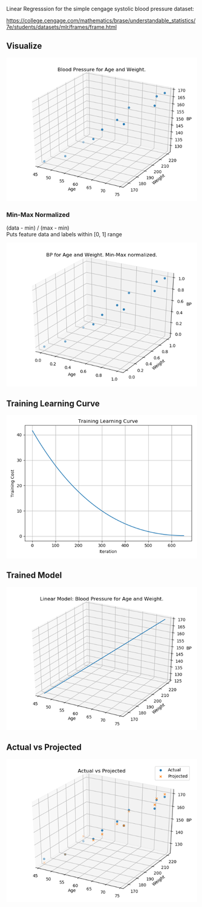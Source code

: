 Linear Regresssion for the simple cengage systolic blood pressure dataset:

https://college.cengage.com/mathematics/brase/understandable_statistics/7e/students/datasets/mlr/frames/frame.html

## Visualize
![Blood Pressure for Age And Weight](plots/visualize.png)

### Min-Max Normalized
(data - min) / (max - min)  
Puts feature data and labels within [0, 1] range  

![BP for Age and Weight Normailzed](plots/min_max_normalized.png)

## Training Learning Curve

![Training Learning Curve](plots/training_learning_curve.png)

## Trained Model

![Trained Model](plots/trained_model.png)

## Actual vs Projected

![Actual vs Projected](plots/actual_vs_projected.png)
